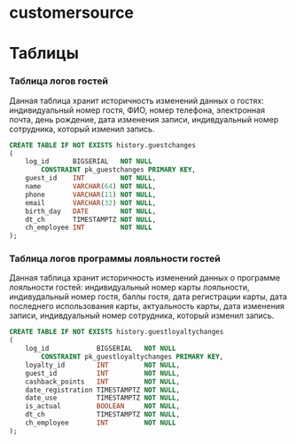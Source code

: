 # customersource



# Таблицы
### Таблица логов гостей
Данная таблица хранит историчность изменений данных о гостях: индивидуальный номер гостя, ФИО, номер телефона, электронная почта, день рождение, дата изменения записи, индивдуальный номер сотрудника, который изменил запись.
```sql
CREATE TABLE IF NOT EXISTS history.guestchanges
(
    log_id      BIGSERIAL   NOT NULL
        CONSTRAINT pk_guestchanges PRIMARY KEY,
    guest_id    INT         NOT NULL,
    name        VARCHAR(64) NOT NULL,
    phone       VARCHAR(11) NOT NULL,
    email       VARCHAR(32) NOT NULL,
    birth_day   DATE        NOT NULL,
    dt_ch       TIMESTAMPTZ NOT NULL,
    ch_employee INT         NOT NULL
);
```

### Таблица логов программы лояльности гостей
Данная таблица хранит историчность изменений данных о программе лояльности гостей: индивидуальный номер карты лояльности, индивудальный номер гостя, баллы гостя, дата регистрации карты, дата последнего использования карты, актуальность карты, дата изменения записи, индивдуальный номер сотрудника, который изменил запись.
```sql
CREATE TABLE IF NOT EXISTS history.guestloyaltychanges
(
    log_id            BIGSERIAL   NOT NULL
        CONSTRAINT pk_guestloyaltychanges PRIMARY KEY,
    loyalty_id        INT         NOT NULL,
    guest_id          INT         NOT NULL,
    cashback_points   INT         NOT NULL,
    date_registration TIMESTAMPTZ NOT NULL,
    date_use          TIMESTAMPTZ NOT NULL,
    is_actual         BOOLEAN     NOT NULL,
    dt_ch             TIMESTAMPTZ NOT NULL,
    ch_employee       INT         NOT NULL
);
```